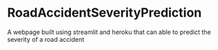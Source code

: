 # RoadAccidentSeverityPrediction
A webpage built using streamlit and heroku that can able to predict the severity of a road accident
